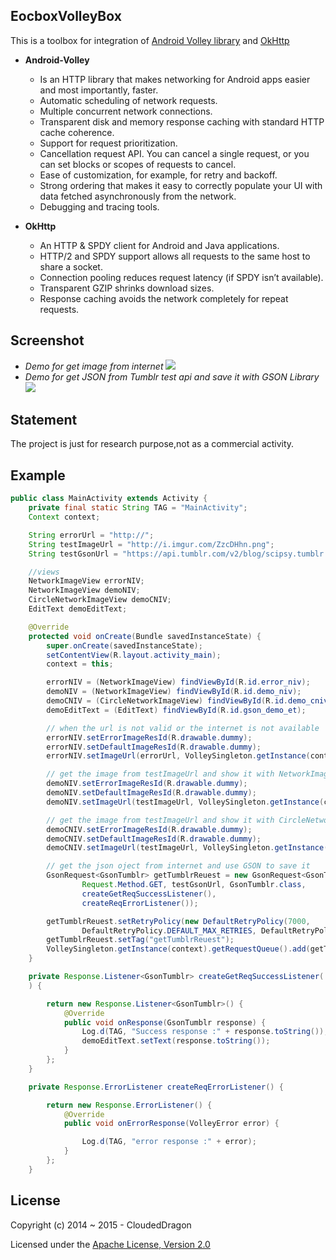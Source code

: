 EocboxVolleyBox  
----------

This is a toolbox for integration of [Android Volley library](https://android.googlesource.com/platform/frameworks/volley) and [OkHttp](https://github.com/square/okhttp)

* **Android-Volley**
    * Is an HTTP library that makes networking for Android apps easier and most importantly, faster. 
    * Automatic scheduling of network requests.
    * Multiple concurrent network connections.
    * Transparent disk and memory response caching with standard HTTP cache coherence.
    * Support for request prioritization.
    * Cancellation request API. You can cancel a single request, or you can set blocks or scopes of requests to cancel.
    * Ease of customization, for example, for retry and backoff.
    * Strong ordering that makes it easy to correctly populate your UI with data fetched asynchronously from the network.
    * Debugging and tracing tools.

* **OkHttp**
    * An HTTP & SPDY client for Android and Java applications. 
    * HTTP/2 and SPDY support allows all requests to the same host to share a socket.
    * Connection pooling reduces request latency (if SPDY isn’t available).
    * Transparent GZIP shrinks download sizes.
    * Response caching avoids the network completely for repeat requests.



## Screenshot
* *Demo for get image from internet*
![](https://github.com/CloudedDragon/eocboxVolleyBox/blob/master/demo.png)
* *Demo for get JSON from Tumblr test api and save it with GSON Library*
![](https://github.com/CloudedDragon/eocboxVolleyBox/blob/master/demo2.png)

## Statement
The project is just for research purpose,not as a commercial activity.

## Example

``` java
public class MainActivity extends Activity {
    private final static String TAG = "MainActivity";
    Context context;

    String errorUrl = "http://";
    String testImageUrl = "http://i.imgur.com/ZzcDHhn.png";
    String testGsonUrl = "https://api.tumblr.com/v2/blog/scipsy.tumblr.com/info?api_key=fuiKNFp9vQFvjLNvx4sUwti4Yb5yGutBN4Xh10LXZhhRKjWlV4";

    //views
    NetworkImageView errorNIV;
    NetworkImageView demoNIV;
    CircleNetworkImageView demoCNIV;
    EditText demoEditText;

    @Override
    protected void onCreate(Bundle savedInstanceState) {
        super.onCreate(savedInstanceState);
        setContentView(R.layout.activity_main);
        context = this;

        errorNIV = (NetworkImageView) findViewById(R.id.error_niv);
        demoNIV = (NetworkImageView) findViewById(R.id.demo_niv);
        demoCNIV = (CircleNetworkImageView) findViewById(R.id.demo_cniv);
        demoEditText = (EditText) findViewById(R.id.gson_demo_et);

        // when the url is not valid or the internet is not available
        errorNIV.setErrorImageResId(R.drawable.dummy);
        errorNIV.setDefaultImageResId(R.drawable.dummy);
        errorNIV.setImageUrl(errorUrl, VolleySingleton.getInstance(context).getImageLoader());

        // get the image from testImageUrl and show it with NetworkImageView
        demoNIV.setErrorImageResId(R.drawable.dummy);
        demoNIV.setDefaultImageResId(R.drawable.dummy);
        demoNIV.setImageUrl(testImageUrl, VolleySingleton.getInstance(context).getImageLoader());

        // get the image from testImageUrl and show it with CircleNetworkImageView
        demoCNIV.setErrorImageResId(R.drawable.dummy);
        demoCNIV.setDefaultImageResId(R.drawable.dummy);
        demoCNIV.setImageUrl(testImageUrl, VolleySingleton.getInstance(context).getImageLoader());

        // get the json oject from internet and use GSON to save it
        GsonRequest<GsonTumblr> getTumblrReuest = new GsonRequest<GsonTumblr>(
                Request.Method.GET, testGsonUrl, GsonTumblr.class,
                createGetReqSuccessListener(),
                createReqErrorListener());

        getTumblrReuest.setRetryPolicy(new DefaultRetryPolicy(7000,
                DefaultRetryPolicy.DEFAULT_MAX_RETRIES, DefaultRetryPolicy.DEFAULT_BACKOFF_MULT));
        getTumblrReuest.setTag("getTumblrReuest");
        VolleySingleton.getInstance(context).getRequestQueue().add(getTumblrReuest);
    }

    private Response.Listener<GsonTumblr> createGetReqSuccessListener(
    ) {

        return new Response.Listener<GsonTumblr>() {
            @Override
            public void onResponse(GsonTumblr response) {
                Log.d(TAG, "Success response :" + response.toString());
                demoEditText.setText(response.toString());
            }
        };
    }

    private Response.ErrorListener createReqErrorListener() {

        return new Response.ErrorListener() {
            @Override
            public void onErrorResponse(VolleyError error) {

                Log.d(TAG, "error response :" + error);
            }
        };
    }
```
## License
Copyright (c) 2014 ~ 2015 - CloudedDragon

Licensed under the [Apache License, Version 2.0](http://www.apache.org/licenses/LICENSE-2.0.html)
